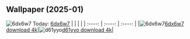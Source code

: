 ## Wallpaper (2025-01)
![6dx6w7](https://w.wallhaven.cc/full/6d/wallhaven-6dx6w7.png) Today: [6dx6w7](https://th.wallhaven.cc/small/6d/6dx6w7.jpg)
|      |      |      |
| :----: | :----: | :----: |
|![6dx6w7](https://th.wallhaven.cc/small/6d/6dx6w7.jpg)[6dx6w7 download 4k](https://wallhaven.cc/w/6dx6w7)|![d61yyo](https://th.wallhaven.cc/small/d6/d61yyo.jpg)[d61yyo download 4k](https://wallhaven.cc/w/d61yyo)|